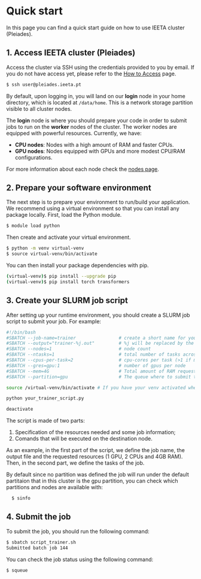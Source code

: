 # Quick start

In this page you can find a quick start guide on how to use IEETA cluster (Pleiades). 

## 1. Access IEETA cluster (Pleiades)

Access the cluster via SSH using the credentials provided to you by email. If you do not have access yet, please refer to the [How to Access](how_to_access.md) page.

```bash
$ ssh user@pleiades.ieeta.pt
```

By default, upon logging in, you will land on our **login** node in your home directory, which is located at `/data/home`. This is a network storage partition visible to all cluster nodes.

The **login** node is where you should prepare your code in order to submit jobs to run on the **worker** nodes of the cluster. The worker nodes are equipped with powerful resources. Currently, we have:

- **CPU nodes**: Nodes with a high amount of RAM and faster CPUs. 
- **GPU nodes**: Nodes equipped with GPUs and more modest CPU/RAM configurations.

For more information about each node check the [nodes page](detail_material/nodes.md).

## 2. Prepare your software environment

The next step is to prepare your environment to run/build your application. We recommend using a virtual environment so that you can install any package locally. First, load the Python module.

```bash
$ module load python
```
Then create and activate your virtual environment.

```bash
$ python -m venv virtual-venv
$ source virtual-venv/bin/activate
```
You can then install your package dependencies with pip.
```bash
(virtual-venv)$ pip install --upgrade pip
(virtual-venv)$ pip install torch transformers
```

## 3. Create your SLURM job script

After setting up your runtime environment, you should create a SLURM job script to submit your job. For example:

```bash
#!/bin/bash
#SBATCH --job-name=trainer                # create a short name for your job
#SBATCH --output="trainer-%j.out"         # %j will be replaced by the slurm jobID
#SBATCH --nodes=1                         # node count
#SBATCH --ntasks=1                        # total number of tasks across all nodes
#SBATCH --cpus-per-task=2                 # cpu-cores per task (>1 if multi-threaded tasks)
#SBATCH --gres=gpu:1                      # number of gpus per node
#SBATCH --mem=4G                          # Total amount of RAM requested
#SBATCH --partition=gpu                   # The queue where to submit the job

source /virtual-venv/bin/activate # If you have your venv activated when you submit the job, then you do not need to activate/deactivate

python your_trainer_script.py

deactivate
```
The script is made of two parts:
1. Specification of the resources needed and some job information;
2. Comands that will be executed on the destination node.

As an example, in the first part of the script, we define the job name, the output file and the requested resources (1 GPU, 2 CPUs and 4GB RAM). Then, in the second part, we define the tasks of the job.

By default since no partition was defined the job will run under the default partitaion that in this cluster is the gpu partition, you can check which partitions and nodes are available with:

```bash
  $ sinfo
```

## 4. Submit the job

To submit the job, you should run the following command:

```bash
$ sbatch script_trainer.sh
Submitted batch job 144
```
You can check the job status using the following command:

```bash
$ squeue
```
